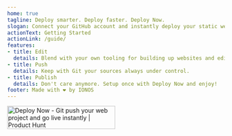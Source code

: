 ```yaml
---
home: true
tagline: Deploy smarter. Deploy faster. Deploy Now.
slogan: Connect your GitHub account and instantly deploy your static web projects on IONOS own DDoS-protected georedundant and green infrastructure.
actionText: Getting Started
actionLink: /guide/
features:
- title: Edit
  details: Blend with your own tooling for building up websites and editing content.
- title: Push
  details: Keep with Git your sources always under control.
- title: Publish
  details: Don't care anymore. Setup once with Deploy Now and enjoy!
footer: Made with ❤️ by IONOS
---
```


<div class="flex justify-center items-center">
  <a
    href="https://www.producthunt.com/posts/deploy-now?utm_source=badge-featured&utm_medium=badge&utm_souce=badge-deploy-now"
    target="_blank">
    <img
      src="https://api.producthunt.com/widgets/embed-image/v1/featured.svg?post_id=299768&theme=light"
      alt="Deploy Now - Git push your web project and go live instantly | Product Hunt"
      style="width: 250px; height: 54px;"
      width="250"
      height="54"/>
  </a>
</div>